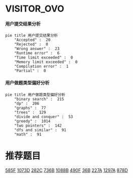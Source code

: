 # VISITOR_OVO

<!-- tabs:start -->



#### **用户提交结果分析**

```mermaid
pie title 用户提交结果分析
    "Accepted" :  20
    "Rejected" :  0
    "Wrong answer" :  23
    "Runtime error" :  6
    "Time limit exceeded" :  0
    "Memory limit exceeded" :  0
    "Compilation error" :  1
    "Partial" :  0
```

#### **用户做题类型偏好分析**

```mermaid
pie title 用户做题类型偏好分析
    "binary search" :  215
    "dp" :  206
    "graphs" :  77
    "trees" :  129
    "divide and conquer" :  53
    "greedy" :  1014
    "two pointers" :  142
    "dfs and similar" :  91
    "math" :  91
```



<!-- tabs:end -->
# 推荐题目
[585F](https://codeforces.com/contest/585/problem/F)
[1073D](https://codeforces.com/contest/1073/problem/D)
[282C](https://codeforces.com/contest/282/problem/C)
[736B](https://codeforces.com/contest/736/problem/B)
[1088B](https://codeforces.com/contest/1088/problem/B)
[490F](https://codeforces.com/contest/490/problem/F)
[36B](https://codeforces.com/contest/36/problem/B)
[227A](https://codeforces.com/contest/227/problem/A)
[1297A](https://codeforces.com/contest/1297/problem/A)
[878D](https://codeforces.com/contest/878/problem/D)
